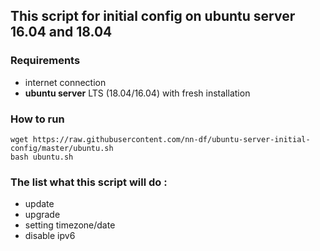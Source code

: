 ## This script for initial config on **ubuntu server** 16.04 and 18.04

### Requirements
- internet connection
- **ubuntu server** LTS (18.04/16.04) with fresh installation

### How to run
```
wget https://raw.githubusercontent.com/nn-df/ubuntu-server-initial-config/master/ubuntu.sh
bash ubuntu.sh
```

### The list what this script will do :
- update
- upgrade
- setting timezone/date
- disable ipv6